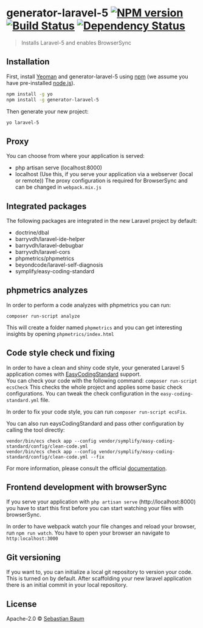 # generator-laravel-5 [![NPM version][npm-image]][npm-url] [![Build Status][travis-image]][travis-url] [![Dependency Status][daviddm-image]][daviddm-url]
> Installs Laravel-5 and enables BrowserSync

## Installation

First, install [Yeoman](http://yeoman.io) and generator-laravel-5 using [npm](https://www.npmjs.com/) (we assume you have pre-installed [node.js](https://nodejs.org/)).

```bash
npm install -g yo
npm install -g generator-laravel-5
```

Then generate your new project:

```bash
yo laravel-5
```

## Proxy
You can choose from where your application is served:
* php artisan serve (localhost:8000)
* localhost (Use this, if you serve your application via a webserver (local or remote))
The proxy configuration is required for BrowserSync and can be changed in `webpack.mix.js`

## Integrated packages
The following packages are integrated in the new Laravel project by default:
* doctrine/dbal
* barryvdh/laravel-ide-helper
* barryvdh/laravel-debugbar
* barryvdh/laravel-cors
* phpmetrics/phpmetrics
* beyondcode/laravel-self-diagnosis
* symplify/easy-coding-standard

## phpmetrics analyzes
In order to perform a code analyzes with phpmetrics you can run:
```
composer run-script analyze
```
This will create a folder named `phpmetrics` and you can get interesting insights by opening
`phpmetrics/index.html`

## Code style check und fixing
In order to have a clean and shiny code style, your generated Laravel 5 application comes with 
[EasyCodingStandard](https://github.com/Symplify/EasyCodingStandard) support.  
You can check your code with the following command: `composer run-script ecsCheck`
This checks the whole project and applies some basic check configurations.
You can tweak the check configuration in the `easy-coding-standard.yml` file.

In order to fix your code style, you can run `composer run-script ecsFix`.

You can also run eaysCodingStandard and pass other configuration by calling the tool directly:
```
vendor/bin/ecs check app --config vendor/symplify/easy-coding-standard/config/clean-code.yml
vendor/bin/ecs check app --config vendor/symplify/easy-coding-standard/config/clean-code.yml --fix
```

For more information, please consult the official 
[documentation](https://github.com/Symplify/EasyCodingStandard/blob/master/README.md).

## Frontend development with browserSync
If you serve your application with `php artisan serve` (http://localhost:8000) you have to start
this first before you can start watching your files with browserSync.

In order to have webpack watch your file changes and reload your browser, run `npm run watch`.
You have to open your browser an navigate to `http:localhost:3000`

## Git versioning
If you want to, you can initialize a local git repository to version your code.
This is turned on by default. After scaffolding your new laravel application there is an initial
commit in your local repository.

## License

Apache-2.0 © [Sebastian Baum](http://www.sebbaum.de)


[npm-image]: https://badge.fury.io/js/generator-laravel-5.svg
[npm-url]: https://npmjs.org/package/generator-laravel-5
[travis-image]: https://travis-ci.org/sebbaum/generator-laravel-5.svg?branch=master
[travis-url]: https://travis-ci.org/sebbaum/generator-laravel-5
[daviddm-image]: https://david-dm.org/sebbaum/generator-laravel-5.svg?theme=shields.io
[daviddm-url]: https://david-dm.org/sebbaum/generator-laravel-5
